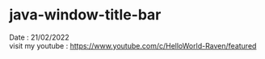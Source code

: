 # java-window-title-bar
Date : 21/02/2022<br/>
visit my youtube : https://www.youtube.com/c/HelloWorld-Raven/featured
<br/><br/>
